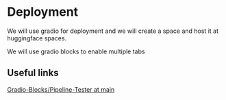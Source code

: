 # Deployment 

We will use gradio for deployment and we will create a space and host it at huggingface spaces. 

We will use gradio blocks to enable multiple tabs 




## Useful links   

[Gradio-Blocks/Pipeline-Tester at main](https://huggingface.co/spaces/Gradio-Blocks/Pipeline-Tester/tree/main)

